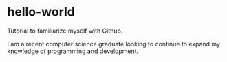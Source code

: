 # hello-world
Tutorial to familiarize myself with Github.

I am a recent computer science graduate looking to continue to expand my knowledge of programming and development.
